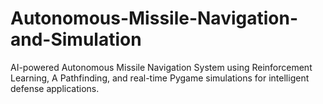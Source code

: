 # Autonomous-Missile-Navigation-and-Simulation
AI-powered Autonomous Missile Navigation System using Reinforcement Learning, A Pathfinding, and real-time Pygame simulations for intelligent defense applications.
